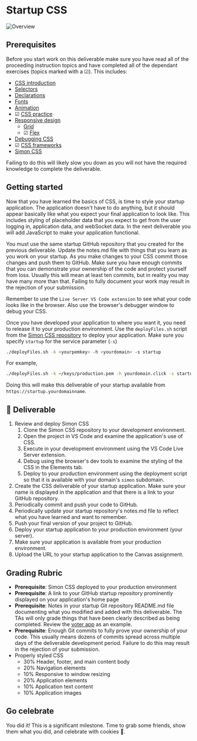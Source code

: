 # Startup CSS

![Overview](../../technologies.png)

## Prerequisites

Before you start work on this deliverable make sure you have read all of the proceeding instruction topics and have completed all of the dependant exercises (topics marked with a ☑). This includes:

- [CSS introduction](../introduction/introduction.md)
- [Selectors](../selectors/selectors.md)
- [Declarations](../declarations/declarations.md)
- [Fonts](../fonts/fonts.md)
- [Animation](../animation/animation.md)
- ☑ [CSS practice](../practice/practice.md)
- [Responsive design](../responsive/responsive.md)
  - [Grid](../grid/grid.md)
  - ☑ [Flex](../flexbox/flexbox.md)
- [Debugging CSS](../debuggingCss/debuggingCss.md)
- ☑ [CSS frameworks](../frameworks/frameworks.md)
- [Simon CSS](../../simon/simonCss/simonCss.md)

Failing to do this will likely slow you down as you will not have the required knowledge to complete the deliverable.

## Getting started

Now that you have learned the basics of CSS, is time to style your startup application. The application doesn't have to do anything, but it should appear basically like what you expect your final application to look like. This includes styling of placeholder data that you expect to get from the user logging in, application data, and webSocket data. In the next deliverable you will add JavaScript to make your application functional.

You must use the same startup GitHub repository that you created for the previous deliverable. Update the notes.md file with things that you learn as you work on your startup. As you make changes to your CSS commit those changes and push them to GitHub. Make sure you have enough commits that you can demonstrate your ownership of the code and protect yourself from loss. Usually this will mean at least ten commits, but in reality you may have many more than that. Failing to fully document your work may result in the rejection of your submission.

Remember to use the `Live Server VS Code extension` to see what your code looks like in the browser. Also use the browser's debugger window to debug your CSS.

Once you have developed your application to where you want it, you need to release it to your production environment. Use the `deployFiles.sh` script from the [Simon CSS repository](https://github.com/webprogramming260/simon-css/blob/main/deployFiles.sh) to deploy your application. Make sure you specify `startup` for the service parameter (`-s`)

```sh
./deployFiles.sh -k <yourpemkey> -h <yourdomain> -s startup
```

For example,

```sh
./deployFiles.sh -k ~/keys/production.pem -h yourdomain.click -s startup
```

Doing this will make this deliverable of your startup available from `https://startup.yourdomainname`.

## 🚀 Deliverable

1. Review and deploy Simon CSS
   1. Clone the Simon CSS repository to your development environment.
   1. Open the project in VS Code and examine the application's use of CSS.
   1. Execute in your development environment using the VS Code Live Server extension.
   1. Debug using the browser's dev tools to examine the styling of the CSS in the Elements tab.
   1. Deploy to your production environment using the deployment script so that it is available with your domain's `simon` subdomain.
1. Create the CSS deliverable of your startup application. Make sure your name is displayed in the application and that there is a link to your GitHub repository.
1. Periodically commit and push your code to GitHub.
1. Periodically update your startup repository's notes.md file to reflect what you have learned and want to remember.
1. Push your final version of your project to GitHub.
1. Deploy your startup application to your production environment (your server).
1. Make sure your application is available from your production environment.
1. Upload the URL to your startup application to the Canvas assignment.

## Grading Rubric

- **Prerequisite**: Simon CSS deployed to your production environment
- **Prerequisite**: A link to your GitHub startup repository prominently displayed on your application's home page
- **Prerequisite**: Notes in your startup Git repository README.md file documenting what you modified and added with this deliverable. The TAs will only grade things that have been clearly described as being completed. Review the [voter app](https://github.com/webprogramming260/startup-example) as an example.
- **Prerequisite**: Enough Git commits to fully prove your ownership of your code. This usually means dozens of commits spread across multiple days of the deliverable development period. Failure to do this may result in the rejection of your submission.
- Properly styled CSS
  - 30% Header, footer, and main content body
  - 20% Navigation elements
  - 10% Responsive to window resizing
  - 20% Application elements
  - 10% Application text content
  - 10% Application images

## Go celebrate

You did it! This is a significant milestone. Time to grab some friends, show them what you did, and celebrate with cookies 🍪.
